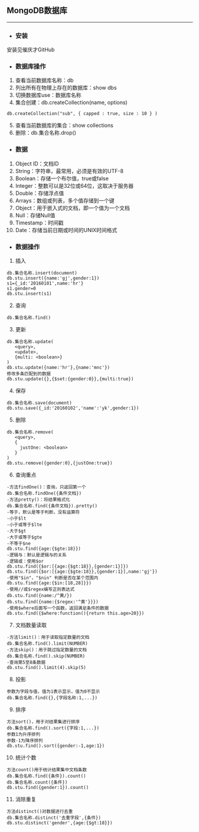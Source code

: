 ## MongoDB数据库
**************
- ### 安装
安装见催庆才GitHub
- ### 数据库操作
1. 查看当前数据库名称：db
2. 列出所有在物理上存在的数据库：show dbs
3. 切换数据库use：数据库名称
4. 集合创建：db.createCollection(name, options)
```
db.createCollection("sub", { capped : true, size : 10 } )
```
5. 查看当前数据库的集合：show collections
6. 删除：db.集合名称.drop()
- ### 数据
1. Object ID：文档ID
2. String：字符串，最常用，必须是有效的UTF-8
3. Boolean：存储一个布尔值，true或false
4. Integer：整数可以是32位或64位，这取决于服务器
5. Double：存储浮点值
6. Arrays：数组或列表，多个值存储到一个键
7. Object：用于嵌入式的文档，即一个值为一个文档
8. Null：存储Null值
9. Timestamp：时间戳
10. Date：存储当前日期或时间的UNIX时间格式
- ### 数据操作
1. 插入
```
db.集合名称.insert(document)
db.stu.insert({name:'gj',gender:1})
s1={_id:'20160101',name:'hr'}
s1.gender=0
db.stu.insert(s1)
```
2. 查询
```
db.集合名称.find()
```
3. 更新
```
db.集合名称.update(
   <query>,
   <update>,
   {multi: <boolean>}
)
db.stu.update({name:'hr'},{name:'mnc'})
修改多条匹配到的数据
db.stu.update({},{$set:{gender:0}},{multi:true})
```
4. 保存
```
db.集合名称.save(document)
db.stu.save({_id:'20160102','name':'yk',gender:1})
```
5. 删除
```
db.集合名称.remove(
   <query>,
   {
     justOne: <boolean>
   }
)
db.stu.remove({gender:0},{justOne:true})
```
6. 查询重点
```
-方法findOne()：查询，只返回第一个
db.集合名称.findOne({条件文档})
-方法pretty()：将结果格式化
db.集合名称.find({条件文档}).pretty()
-等于，默认是等于判断，没有运算符
-小于$lt
-小于或等于$lte
-大于$gt
-大于或等于$gte
-不等于$ne
db.stu.find({age:{$gte:18}})
-逻辑与：默认是逻辑与的关系
-逻辑或：使用$or
db.stu.find({$or:[{age:{$gt:18}},{gender:1}]})
db.stu.find({$or:[{age:{$gte:18}},{gender:1}],name:'gj'})
-使用"$in"，"$nin" 判断是否在某个范围内
db.stu.find({age:{$in:[18,28]}})
-使用//或$regex编写正则表达式
db.stu.find({name:/^黄/})
db.stu.find({name:{$regex:'^黄'}}})
-使用$where后面写一个函数，返回满足条件的数据
db.stu.find({$where:function(){return this.age>20}})
```
7. 文档数量读取
```
-方法limit()：用于读取指定数量的文档
db.集合名称.find().limit(NUMBER)
-方法skip()：用于跳过指定数量的文档
db.集合名称.find().skip(NUMBER)
-查询第5至8条数据
db.stu.find().limit(4).skip(5)
```
8. 投影
```
参数为字段与值，值为1表示显示，值为0不显示
db.集合名称.find({},{字段名称:1,...})
```
9. 排序
```
方法sort()，用于对结果集进行排序
db.集合名称.find().sort({字段:1,...})
参数1为升序排列
参数-1为降序排列
db.stu.find().sort({gender:-1,age:1})
```
10. 统计个数
```
方法count()用于统计结果集中文档条数
db.集合名称.find({条件}).count()
db.集合名称.count({条件})
db.stu.find({gender:1}).count()
```
11. 消除重复
```
方法distinct()对数据进行去重
db.集合名称.distinct('去重字段',{条件})
db.stu.distinct('gender',{age:{$gt:18}})
```
